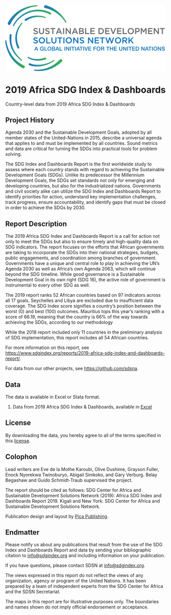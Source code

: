 <img src="https://github.com/sdsna/2018GlobalIndex/blob/master/SDSN_logo.jpg" width="500" alt="SDSN Logo">

# 2019 Africa SDG Index & Dashboards
Country-level data from 2019 Africa SDG Index & Dashboards

## Project History
Agenda 2030 and the Sustainable Development Goals, adopted by all member states of the United-Nations in 2015, describe a universal agenda that applies to and must be implemented by all countries. Sound metrics and data are critical for turning the SDGs into practical tools for problem solving.

The SDG Index and Dashboards Report is the first worldwide study to assess where each country stands with regard to achieving the Sustainable Development Goals (SDGs). Unlike its predecessor the Millennium Development Goals, the SDGs set standards not only for emerging and developing countries, but also for the industrialized nations. Governments and civil society alike can utilize the SDG Index and Dashboards Report to identify priorities for action, understand key implementation challenges, track progress, ensure accountability, and identify gaps that must be closed in order to achieve the SDGs by 2030.


## Report Description
The 2019 Africa SDG Index and Dashboards Report is a call for action not only to meet the SDGs but also to ensure timely and high-quality data on SDG indicators. The report focuses on the efforts that African governments are taking to incorporate the SDGs into their national strategies, budgets, public engagements, and coordination among branches of government. Governments have a unique and central role to play in achieving the UN’s Agenda 2030 as well as Africa’s own Agenda 2063, which will continue beyond the SDG timeline. While good governance is a Sustainable Development Goal in its own right (SDG 16), the active role of government is instrumental to every other SDG as well.

The 2019 report ranks 52 African countries based on 97 indicators across all 17 goals. Seychelles and Libya are excluded due to insufficient data coverage. The SDG Index score signifies a country’s position between the worst (0) and best (100) outcomes. Mauritius tops this year’s ranking with a score of 66.19, meaning that the country is 66% of the way towards achieving the SDGs, according to our methodology

While the 2018 report included only 11 countries in the preliminary analysis of SDG implementation, this report includes all 54 African countries.

For more information on this report, see https://www.sdgindex.org/reports/2019-africa-sdg-index-and-dashboards-report/.

For data from our other projects, see https://github.com/sdsna.

## Data

The data is available in Excel or Stata format.

1. Data from 2019 Africa SDG Index & Dashboards, available in [Excel]()

## License

By downloading the data, you hereby agree to all of the terms specified in this [license](https://github.com/sdsna).

## Colophon
Lead writers are Eve de la Mothe Karoubi, Olive Dushime, Grayson Fuller, Enock Nyorekwa Twinoburyo, Abigail Simkoko, and Gary Verburg. Belay Begashaw and Guido Schmidt-Traub supervised the project.

The report should be cited as follows: SDG Center for Africa and Sustainable Development Solutions Network (2019): Africa SDG Index and Dashboards Report 2019. Kigali and New York: SDG Center for Africa and Sustainable Development Solutions Network.

Publication design and layout by [Pica Publishing](http://www.pica-publishing.com/).

## Endmatter

Please notify us about any publications that result from the use of the SDG Index and Dashboards Report and data by sending your bibliographic citation to info@sdgindex.org and including information on your publication.

If you have questions, please contact SDSN at <info@sdgindex.org>.

The views expressed in this report do not reflect the views of any organization, agency or program of the United Nations. It has been prepared by a team of independent experts from the SDG Center for Africa and the SDSN Secretariat.

The maps in this report are for illustrative purposes only. The boundaries and names shown do not imply official endorsement or acceptance.
